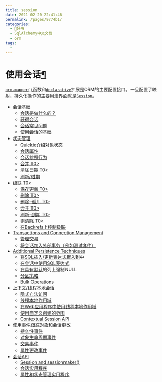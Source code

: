 ```yaml
---
title: session
date: 2021-02-20 22:41:46
permalink: /pages/9774b1/
categories:
  - 📖好书
  - SqlAlchemy中文文档
  - orm
tags:
  - 
---
```

使用会话[¶](#module-sqlalchemy.orm.session "Permalink to this headline")
========================================================================

[`orm.mapper()`](mapping_api.html#sqlalchemy.orm.mapper "sqlalchemy.orm.mapper")函数和[`declarative`](extensions_declarative_api.html#module-sqlalchemy.ext.declarative "sqlalchemy.ext.declarative")扩展是ORM的主要配置接口。一旦配置了映射，持久化操作的主要用法界面就是[`Session`](session_api.html#sqlalchemy.orm.session.Session "sqlalchemy.orm.session.Session")。

-   [会话基础](session_basics.html)
    -   [会话是做什么的？](session_basics.html#what-does-the-session-do)
    -   [获得会话](session_basics.html#getting-a-session)
    -   [会话常见问题](session_basics.html#session-frequently-asked-questions)
    -   [使用会话的基础](session_basics.html#basics-of-using-a-session)
-   [状态管理](session_state_management.html)
    -   [Quickie介绍对象状态](session_state_management.html#quickie-intro-to-object-states)
    -   [会话属性](session_state_management.html#session-attributes)
    -   [会话参照行为](session_state_management.html#session-referencing-behavior)
    -   [合并 T0\>](session_state_management.html#merging)
    -   [清除日期 T0\>](session_state_management.html#expunging)
    -   [刷新/过期](session_state_management.html#refreshing-expiring)
-   [级联 T0\>](cascades.html)
    -   [保存更新 T0\>](cascades.html#save-update)
    -   [删除 T0\>](cascades.html#delete)
    -   [删除-孤儿 T0\>](cascades.html#delete-orphan)
    -   [合并 T0\>](cascades.html#merge)
    -   [刷新-到期 T0\>](cascades.html#refresh-expire)
    -   [则清除 T0\>](cascades.html#expunge)
    -   [在Backrefs上控制级联](cascades.html#controlling-cascade-on-backrefs)
-   [Transactions and Connection Management](session_transaction.html)
    -   [管理交易](session_transaction.html#managing-transactions)
    -   [将会话加入外部事务（例如测试套件）](session_transaction.html#joining-a-session-into-an-external-transaction-such-as-for-test-suites)
-   [Additional Persistence Techniques](persistence_techniques.html)
    -   [将SQL插入/更新表达式嵌入到](persistence_techniques.html#embedding-sql-insert-update-expressions-into-a-flush)中
    -   [在会话中使用SQL表达式](persistence_techniques.html#using-sql-expressions-with-sessions)
    -   [在具有默认](persistence_techniques.html#forcing-null-on-a-column-with-a-default)的列上强制NULL
    -   [分区策略](persistence_techniques.html#partitioning-strategies)
    -   [Bulk Operations](persistence_techniques.html#bulk-operations)
-   [上下文/线程本地会话](contextual.html)
    -   [隐式方法访问](contextual.html#implicit-method-access)
    -   [线程本地作用域](contextual.html#thread-local-scope)
    -   [在Web应用程序中使用线程本地作用域](contextual.html#using-thread-local-scope-with-web-applications)
    -   [使用自定义创建的范围](contextual.html#using-custom-created-scopes)
    -   [Contextual Session API](contextual.html#contextual-session-api)
-   [使用事件跟踪对象和会话更改](session_events.html)
    -   [持久性事件](session_events.html#persistence-events)
    -   [对象生命周期事件](session_events.html#object-lifecycle-events)
    -   [交易事件](session_events.html#transaction-events)
    -   [属性更改事件](session_events.html#attribute-change-events)
-   [会话API](session_api.html)
    -   [Session and
        sessionmaker()](session_api.html#session-and-sessionmaker)
    -   [会话实用程序](session_api.html#session-utilites)
    -   [属性和状态管理实用程序](session_api.html#attribute-and-state-management-utilities)

